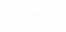 <!DOCTYPE html>
<html lang="vi">
<head>
  <meta charset="UTF-8">
  <title>Demo background</title>
  <style>
    body {
      background-image: url("https://scontent.fsgn22-1.fna.fbcdn.net/v/t39.30808-6/535370211_1269680381621979_8931642876534489882_n.jpg?_nc_cat=109&ccb=1-7&_nc_sid=cc71e4&_nc_eui2=AeEuMQtqIBcbfdEGpaCUMQZqkrS4MyTlJ5iStLgzJOUnmBEco4_8b36bH96ZprqVwCpk3j3OnYz92OYz99GjLl8L&_nc_ohc=QuY6tnRTZooQ7kNvwH9eR0Z&_nc_oc=Adl7DXUKXDp2wSLU72xqk1vCXNukQ_Xb8CkZ2UFtFuu8zAYKU4n3gciDzGeQnXlCRb0&_nc_zt=23&_nc_ht=scontent.fsgn22-1.fna&_nc_gid=U3cjrDeFwinJIH5T0LoD9A&oh=00_AfYBot4y4WCbTziJfU9w-sBROJUs_B0Yg47AiF86nxajmA&oe=68D24564/1200/800");
      background-size: cover;        
      background-position: center;  
      background-repeat: no-repeat; 
      color: white;                 
      text-align: center;
      font-family: Arial, sans-serif;
    }
  </style>
</head>
<body>
  <h1>Tao đẹp trai</h1>
  <p>Cây lấp</p>
</body>
</html>
